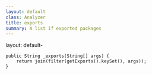```yaml
---
layout: default
class: Analyzer
title: exports
summary: A list if exported packages
---
```

layout: default-

	public String _exports(String[] args) {
		return join(filter(getExports().keySet(), args));
	}
